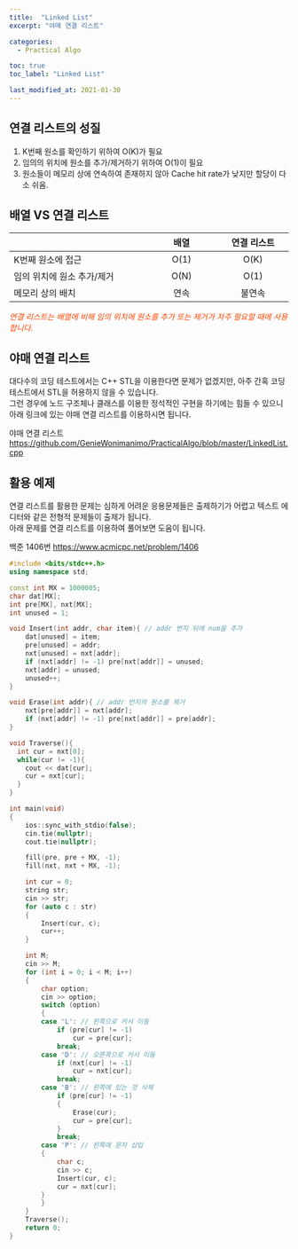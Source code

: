 ```yaml
---
title:  "Linked List"
excerpt: "야매 연결 리스트"

categories:
  - Practical Algo

toc: true
toc_label: "Linked List"

last_modified_at: 2021-01-30
---
```


## 연결 리스트의 성질
1. K번째 원소를 확인하기 위하여 O(K)가 필요
2. 임의의 위치에 원소를 추가/제거하기 위하여 O(1)이 필요
3. 원소들이 메모리 상에 연속하여 존재하지 않아 Cache hit rate가 낮지만 할당이 다소 쉬움.

## 배열 VS 연결 리스트
<table>
  <thead>
    <tr>
      <th style="text-align: left" width="250"> </th>
      <th style="text-align: center" width="120">배열</th>
      <th style="text-align: center" width="120">연결 리스트</th>
    </tr>
  </thead>
  <tbody>
    <tr>
      <td style="text-align: left">K번째 원소에 접근</td>
      <td style="text-align: center">O(1)</td>
      <td style="text-align: center">O(K)</td>
    </tr>
    <tr>
      <td style="text-align: left">임의 위치에 원소 추가/제거</td>
      <td style="text-align: center">O(N)</td>
      <td style="text-align: center">O(1)</td>
    </tr>
    <tr>
      <td style="text-align: left">메모리 상의 배치</td>
      <td style="text-align: center">연속</td>
      <td style="text-align: center">불연속</td>
    </tr>
  </tbody>
</table>

<i style="color: #FF4500;">연결 리스트는 배열에 비해 임의 위치에 원소를 추가 또는 제거가 자주 필요할 때에 사용합니다.</i>

## 야매 연결 리스트 
대다수의 코딩 테스트에서는 C++ STL을 이용한다면 문제가 없겠지만, 아주 간혹 코딩 테스트에서 STL을 허용하지 않을 수 있습니다.<br>
그런 경우에 노드 구조체나 클래스를 이용한 정석적인 구현을 하기에는 힘들 수 있으니 아래 링크에 있는 야매 연결 리스트를 이용하시면 됩니다.<br>

야매 연결 리스트 <https://github.com/GenieWonimanimo/PracticalAlgo/blob/master/LinkedList.cpp>

## 활용 예제
연결 리스트를 활용한 문제는 심하게 어려운 응용문제들은 출제하기가 어렵고 텍스트 에디터와 같은 전형적 문제들이 출제가 됩니다.<br>
아래 문제를 연결 리스트를 이용하여 풀어보면 도움이 됩니다.

백준 1406번 <https://www.acmicpc.net/problem/1406>

```cpp
#include <bits/stdc++.h>
using namespace std;

const int MX = 1000005;
char dat[MX];
int pre[MX], nxt[MX];
int unused = 1;

void Insert(int addr, char item){ // addr 번지 뒤에 num을 추가
    dat[unused] = item;
    pre[unused] = addr;
    nxt[unused] = nxt[addr];
    if (nxt[addr] != -1) pre[nxt[addr]] = unused;
    nxt[addr] = unused;
    unused++;
}

void Erase(int addr){ // addr 번지의 원소를 제거
    nxt[pre[addr]] = nxt[addr];
    if (nxt[addr] != -1) pre[nxt[addr]] = pre[addr];
}

void Traverse(){
  int cur = nxt[0];
  while(cur != -1){
    cout << dat[cur];
    cur = nxt[cur];
  }
}

int main(void)
{
    ios::sync_with_stdio(false);
    cin.tie(nullptr);
    cout.tie(nullptr);

    fill(pre, pre + MX, -1);
    fill(nxt, nxt + MX, -1);

    int cur = 0;
    string str;
    cin >> str;
    for (auto c : str)
    {
        Insert(cur, c);
        cur++;
    }

    int M;
    cin >> M;
    for (int i = 0; i < M; i++)
    {
        char option;
        cin >> option;
        switch (option)
        {
        case 'L': // 왼쪽으로 커서 이동
            if (pre[cur] != -1)
                cur = pre[cur];
            break;
        case 'D': // 오른쪽으로 커서 이동
            if (nxt[cur] != -1)
                cur = nxt[cur];
            break;
        case 'B': // 왼쪽에 있는 것 삭제
            if (pre[cur] != -1)
            {
                Erase(cur);
                cur = pre[cur];
            }
            break;
        case 'P': // 왼쪽에 문자 삽입
        {
            char c;
            cin >> c;
            Insert(cur, c);
            cur = nxt[cur];
        }
        }
    }
    Traverse();
    return 0;
}
```